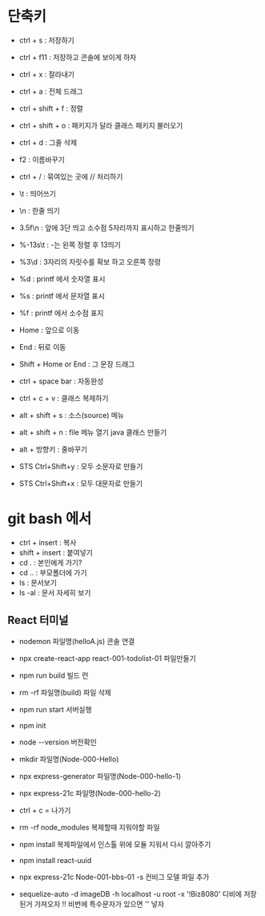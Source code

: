 # 단축키

- ctrl + s : 저장하기
- ctrl + f11 : 저장하고 콘솔에 보이게 하자
- ctrl + x : 잘라내기
- ctrl + a : 전체 드래그
- ctrl + shift + f : 정렬
- ctrl + shift + o : 패키지가 달라 클래스 패키지 불러오기
- ctrl + d : 그줄 삭제
- f2 : 이름바꾸기
- ctrl + / : 묶여있는 곳에 // 처리하기
- \t : 띄어쓰기
- \n : 한줄 띄기
- 3.5f\n : 앞에 3단 띄고 소수점 5자리까지 표시하고 한줄띄기
- %-13s\t : -는 왼쪽 정렬 후 13띄기
- %3\d : 3자리의 자릿수를 확보 하고 오른쪽 정령
- %d : printf 에서 숫자열 표시
- %s : printf 에서 문자열 표시
- %f : printf 에서 소수점 표지
- Home : 앞으로 이동
- End : 뒤로 이동
- Shift + Home or End : 그 문장 드래그 
- ctrl + space bar :  자동완성
- ctrl + c + v : 클래스 복제하기
- alt + shift + s : 소스(source) 메뉴 
- alt + shift + n : file 메뉴 열기 java 클래스 만들기
- alt + 방향키 : 줄바꾸기


- STS Ctrl+Shift+y : 모두 소문자로 만들기
- STS Ctrl+Shift+x : 모두 대문자로 만들기



# git bash 에서
- ctrl + insert : 복사
- shift + insert : 붙여넣기
- cd . : 본인에게 가기?
- cd .. : 부모폴더에 가기
- ls : 문서보기
- ls -al : 문서 자세히 보기

## React 터미널

- nodemon 파일명(helloA.js) 콘솔 연결
- npx create-react-app react-001-todolist-01 파일만들기
- npm run build 빌드 런
- rm -rf 파일명(build) 파일 삭제
- npm run start 서버실행
- npm init 
- node --version 버전확인
- mkdir 파일명(Node-000-Hello)
- npx express-generator 파일명(Node-000-hello-1)
- npx express-21c 파일명(Node-000-hello-2)
- ctrl + c = 나가기

- rm -rf node_modules 복제할때 지워야할 파일
- npm install 복제파일에서 인스톨 위에 모듈 지워서 다시 깔아주기

- npm install react-uuid

- npx express-21c Node-001-bbs-01 -s 컨비그 모델 파일 추가

- sequelize-auto -d imageDB -h localhost -u root -x '!Biz8080' 디비에 저장된거 가져오자 !!  비번에 특수문자가 있으면 '' 넣자